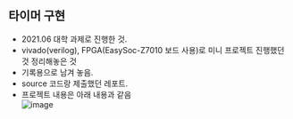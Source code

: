 ## 타이머 구현
- 2021.06 대학 과제로 진행한 것.
- vivado(verilog), FPGA(EasySoc-Z7010 보드 사용)로 미니 프로젝트 진행했던 것 정리해놓은 것
- 기록용으로 남겨 놓음.
- source 코드랑 제출했던 레포트.
- 프로젝트 내용은 아래 내용과 같음   
![image](https://user-images.githubusercontent.com/96903347/167577260-92ccad02-625a-496c-9436-fb4355039ec6.png)

